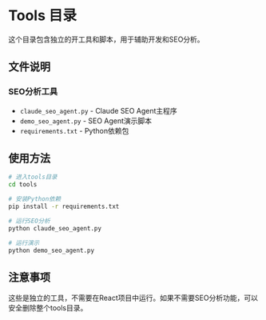 # Tools 目录

这个目录包含独立的开工具和脚本，用于辅助开发和SEO分析。

## 文件说明

### SEO分析工具
- `claude_seo_agent.py` - Claude SEO Agent主程序
- `demo_seo_agent.py` - SEO Agent演示脚本
- `requirements.txt` - Python依赖包

## 使用方法

```bash
# 进入tools目录
cd tools

# 安装Python依赖
pip install -r requirements.txt

# 运行SEO分析
python claude_seo_agent.py

# 运行演示
python demo_seo_agent.py
```

## 注意事项

这些是独立的工具，不需要在React项目中运行。如果不需要SEO分析功能，可以安全删除整个tools目录。